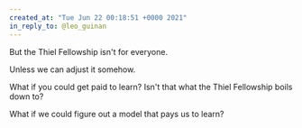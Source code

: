 ```yaml
---
created_at: "Tue Jun 22 00:18:51 +0000 2021"
in_reply_to: @leo_guinan
---
```


But the Thiel Fellowship isn't for everyone. 

Unless we can adjust it somehow.

What if you could get paid to learn? Isn't that what the Thiel Fellowship boils down to?

What if we could figure out a model that pays us to learn?